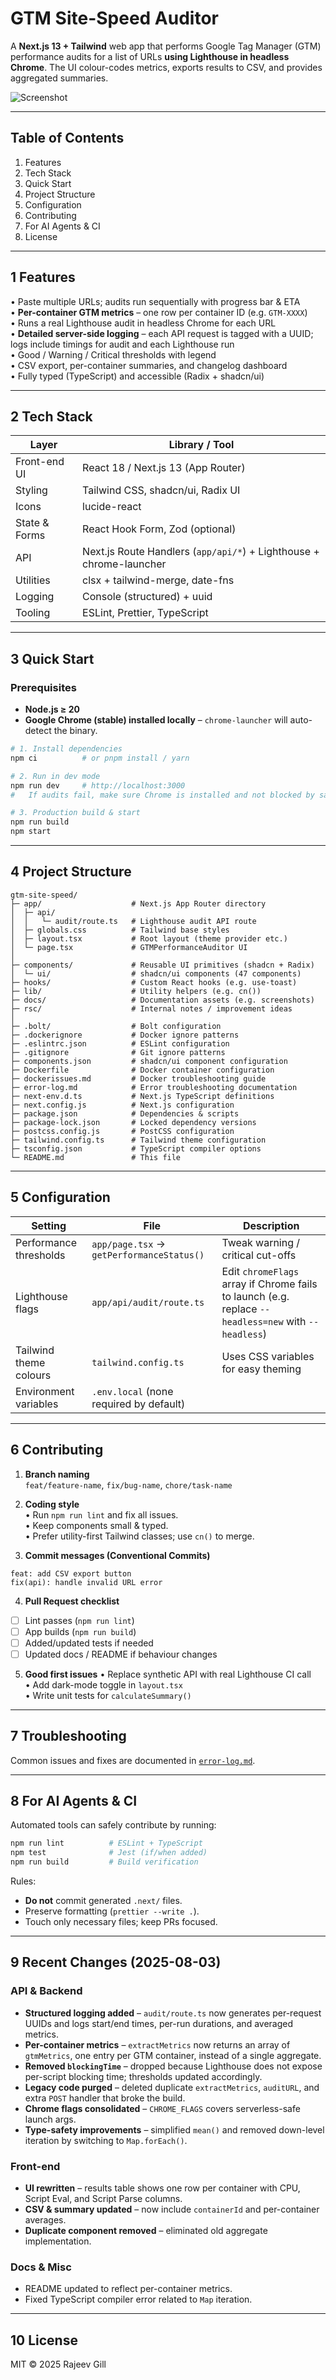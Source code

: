# GTM Site-Speed Auditor

A **Next.js 13 + Tailwind** web app that performs Google Tag Manager (GTM) performance audits for a list of URLs **using Lighthouse in headless Chrome**. The UI colour-codes metrics, exports results to CSV, and provides aggregated summaries.

![Screenshot](docs/screenshot.png)

---

## Table of Contents
1. Features
2. Tech Stack
3. Quick Start
4. Project Structure
5. Configuration
6. Contributing
7. For AI Agents & CI
8. License

---

## 1  Features
• Paste multiple URLs; audits run sequentially with progress bar & ETA  
• **Per-container GTM metrics** – one row per container ID (e.g. `GTM-XXXX`)  
• Runs a real Lighthouse audit in headless Chrome for each URL  
• **Detailed server-side logging** – each API request is tagged with a UUID; logs include timings for audit and each Lighthouse run  
• Good / Warning / Critical thresholds with legend  
• CSV export, per-container summaries, and changelog dashboard  
• Fully typed (TypeScript) and accessible (Radix + shadcn/ui)

---

## 2  Tech Stack
| Layer            | Library / Tool                        |
|------------------|---------------------------------------|
| Front-end UI     | React 18 / Next.js 13 (App Router)     |
| Styling          | Tailwind CSS, shadcn/ui, Radix UI      |
| Icons            | lucide-react                           |
| State & Forms    | React Hook Form, Zod (optional)        |
| API              | Next.js Route Handlers (`app/api/*`) + Lighthouse + chrome-launcher |
| Utilities        | clsx + tailwind-merge, date-fns        |
| Logging          | Console (structured) + uuid            |
| Tooling          | ESLint, Prettier, TypeScript           |

---

## 3  Quick Start

### Prerequisites
* **Node.js ≥ 20**
* **Google Chrome (stable) installed locally** – `chrome-launcher` will auto-detect the binary.


```bash
# 1. Install dependencies
npm ci          # or pnpm install / yarn

# 2. Run in dev mode
npm run dev     # http://localhost:3000
#   If audits fail, make sure Chrome is installed and not blocked by sandbox flags.

# 3. Production build & start
npm run build
npm start
```

---

## 4  Project Structure
```
gtm-site-speed/
├─ app/                    # Next.js App Router directory
│  ├─ api/
│  │   └─ audit/route.ts   # Lighthouse audit API route
│  ├─ globals.css          # Tailwind base styles
│  ├─ layout.tsx           # Root layout (theme provider etc.)
│  └─ page.tsx             # GTMPerformanceAuditor UI
│
├─ components/             # Reusable UI primitives (shadcn + Radix)
│  └─ ui/                  # shadcn/ui components (47 components)
├─ hooks/                  # Custom React hooks (e.g. use-toast)
├─ lib/                    # Utility helpers (e.g. cn())
├─ docs/                   # Documentation assets (e.g. screenshots)
├─ rsc/                    # Internal notes / improvement ideas
│
├─ .bolt/                  # Bolt configuration
├─ .dockerignore           # Docker ignore patterns
├─ .eslintrc.json          # ESLint configuration
├─ .gitignore              # Git ignore patterns
├─ components.json         # shadcn/ui component configuration
├─ Dockerfile              # Docker container configuration
├─ dockerissues.md         # Docker troubleshooting guide
├─ error-log.md            # Error troubleshooting documentation
├─ next-env.d.ts           # Next.js TypeScript definitions
├─ next.config.js          # Next.js configuration
├─ package.json            # Dependencies & scripts
├─ package-lock.json       # Locked dependency versions
├─ postcss.config.js       # PostCSS configuration
├─ tailwind.config.ts      # Tailwind theme configuration
├─ tsconfig.json           # TypeScript compiler options
└─ README.md               # This file
```

---

## 5  Configuration

| Setting | File | Description |
|---------|------|-------------|
| Performance thresholds | `app/page.tsx` → `getPerformanceStatus()` | Tweak warning / critical cut-offs |
| Lighthouse flags | `app/api/audit/route.ts` | Edit `chromeFlags` array if Chrome fails to launch (e.g. replace `--headless=new` with `--headless`) |
| Tailwind theme colours | `tailwind.config.ts` | Uses CSS variables for easy theming |
| Environment variables | `.env.local` (none required by default) |

---

## 6  Contributing

1. **Branch naming**  
   `feat/feature-name`, `fix/bug-name`, `chore/task-name`

2. **Coding style**  
   • Run `npm run lint` and fix all issues.  
   • Keep components small & typed.  
   • Prefer utility-first Tailwind classes; use `cn()` to merge.

3. **Commit messages (Conventional Commits)**
```
feat: add CSV export button
fix(api): handle invalid URL error
```

4. **Pull Request checklist**
- [ ] Lint passes (`npm run lint`)
- [ ] App builds (`npm run build`)
- [ ] Added/updated tests if needed
- [ ] Updated docs / README if behaviour changes

5. **Good first issues**
   • Replace synthetic API with real Lighthouse CI call  
   • Add dark-mode toggle in `layout.tsx`  
   • Write unit tests for `calculateSummary()`

---

## 7  Troubleshooting
Common issues and fixes are documented in [`error-log.md`](./error-log.md).

---

## 8  For AI Agents & CI

Automated tools can safely contribute by running:

```bash
npm run lint          # ESLint + TypeScript
npm test              # Jest (if/when added)
npm run build         # Build verification
```

Rules:
* **Do not** commit generated `.next/` files.  
* Preserve formatting (`prettier --write .`).  
* Touch only necessary files; keep PRs focused.

---

## 9  Recent Changes (2025-08-03)

### API & Backend
- **Structured logging added** – `audit/route.ts` now generates per-request UUIDs and logs start/end times, per-run durations, and averaged metrics.
- **Per-container metrics** – `extractMetrics` now returns an array of `gtmMetrics`, one entry per GTM container, instead of a single aggregate.
- **Removed `blockingTime`** – dropped because Lighthouse does not expose per-script blocking time; thresholds updated accordingly.
- **Legacy code purged** – deleted duplicate `extractMetrics`, `auditURL`, and extra `POST` handler that broke the build.
- **Chrome flags consolidated** – `CHROME_FLAGS` covers serverless-safe launch args.
- **Type-safety improvements** – simplified `mean()` and removed down-level iteration by switching to `Map.forEach()`.

### Front-end
- **UI rewritten** – results table shows one row per container with CPU, Script Eval, and Script Parse columns.
- **CSV & summary updated** – now include `containerId` and per-container averages.
- **Duplicate component removed** – eliminated old aggregate implementation.

### Docs & Misc
- README updated to reflect per-container metrics.
- Fixed TypeScript compiler error related to `Map` iteration.

---

## 10  License
MIT © 2025 Rajeev Gill
